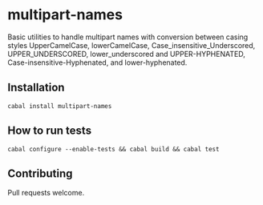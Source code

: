 # multipart-names

Basic utilities to handle multipart names with conversion between
casing styles UpperCamelCase, lowerCamelCase,
Case_insensitive_Underscored, UPPER_UNDERSCORED, lower_underscored and
UPPER-HYPHENATED, Case-insensitive-Hyphenated, and lower-hyphenated.

## Installation

```
cabal install multipart-names
```

## How to run tests

```
cabal configure --enable-tests && cabal build && cabal test
```

## Contributing

Pull requests welcome.

